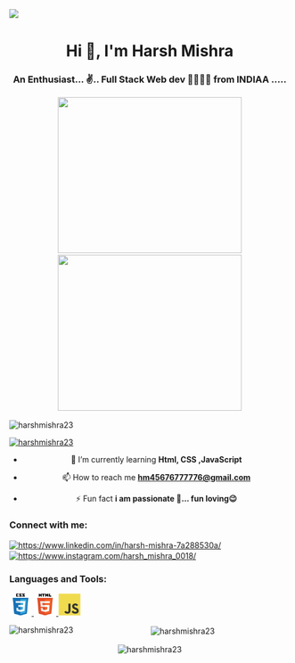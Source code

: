 <span align="middle">
<img  src="https://i.pinimg.com/originals/87/f3/f1/87f3f1425b217691da645e97dbb50d55.gif">
  <span/>
    
<h1 align="center">Hi 👋, I'm Harsh Mishra</h1>
<h3 align="center">An Enthusiast... ✌️.. Full Stack Web dev 👨‍💻👨‍💻 from INDIAA .....</h3>
<div align="middle">
  <img src= "https://tse2.mm.bing.net/th?id=OIP.4fNBO_UDYEVxM0E5T2FyJQHaFj&pid=Api&P=0&h=180" width= 330 height= 280 >
  <img src= "https://tse3.mm.bing.net/th?id=OIP.uU-NOFOQDNnd183qeZKmcAHaGp&pid=Api&P=0&h=180"  width= 330 height= 280 >
 
  
</div>


<p align="left"> <img src="https://komarev.com/ghpvc/?username=harshmishra23&label=Profile%20views&color=0e75b6&style=flat" alt="harshmishra23" /> </p>

<p align="left"> <a href="https://github.com/ryo-ma/github-profile-trophy"><img src="https://github-profile-trophy.vercel.app/?username=harshmishra23" alt="harshmishra23" /></a> </p>

- 🌱 I’m currently learning **Html, CSS ,JavaScript**

- 📫 How to reach me **hm45676777776@gmail.com**

- ⚡ Fun fact **i am passionate 💪... fun loving😉**

<h3 align="left">Connect with me:</h3>
<p align="left">
<a href="https://linkedin.com/in/https://www.linkedin.com/in/harsh-mishra-7a288530a/" target="blank"><img align="center" src="https://raw.githubusercontent.com/rahuldkjain/github-profile-readme-generator/master/src/images/icons/Social/linked-in-alt.svg" alt="https://www.linkedin.com/in/harsh-mishra-7a288530a/" height="30" width="40" /></a>
<a href="https://instagram.com/https://www.instagram.com/harsh_mishra_0018/" target="blank"><img align="center" src="https://raw.githubusercontent.com/rahuldkjain/github-profile-readme-generator/master/src/images/icons/Social/instagram.svg" alt="https://www.instagram.com/harsh_mishra_0018/" height="30" width="40" /></a>
</p>

<h3 align="left">Languages and Tools:</h3>
<p align="left"> <a href="https://www.w3schools.com/css/" target="_blank" rel="noreferrer"> <img src="https://raw.githubusercontent.com/devicons/devicon/master/icons/css3/css3-original-wordmark.svg" alt="css3" width="40" height="40"/> </a> <a href="https://www.w3.org/html/" target="_blank" rel="noreferrer"> <img src="https://raw.githubusercontent.com/devicons/devicon/master/icons/html5/html5-original-wordmark.svg" alt="html5" width="40" height="40"/> </a> <a href="https://developer.mozilla.org/en-US/docs/Web/JavaScript" target="_blank" rel="noreferrer"> <img src="https://raw.githubusercontent.com/devicons/devicon/master/icons/javascript/javascript-original.svg" alt="javascript" width="40" height="40"/> </a> </p>

<p><img align="left" src="https://github-readme-stats.vercel.app/api/top-langs?username=harshmishra23&show_icons=true&locale=en&layout=compact" alt="harshmishra23" /></p>

<p>&nbsp;<img align="center" src="https://github-readme-stats.vercel.app/api?username=harshmishra23&show_icons=true&locale=en" alt="harshmishra23" /></p>

<p><img align="center" src="https://github-readme-streak-stats.herokuapp.com/?user=harshmishra23&" alt="harshmishra23" /></p>
